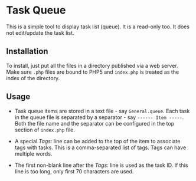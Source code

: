 Task Queue
==========

This is a simple tool to display task list (queue). It is a read-only too. It does not
edit/update the task list.

Installation
------------

To install, just put all the files in a directory published via a web server. Make
sure `.php` files are bound to PHP5 and `index.php` is treated as the index of the
directory.

Usage
-----

* Task queue items are stored in a text file - say `General.queue`. Each task in the
  queue file is separated by a separator - say `------ Item -----`. Both the file
  name and the separator can be configured in the top section of `index.php` file.

* A special *Tags:* line can be added to the top of the item to associate tags
  with tasks. This is a comma-separated list of tags. Tags can have multiple words.

* The first non-blank line after the *Tags:* line is used as the task ID. If this
  line is too long, only first 70 characters are used.
